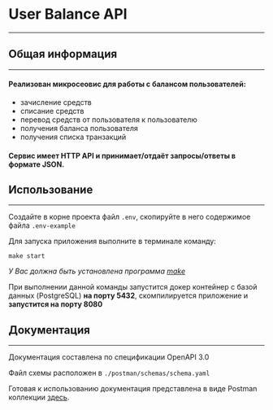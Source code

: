 # User Balance API
___

## Общая информация
___
#### Реализован микросеовис для работы с балансом пользователей:
- зачисление средств
- списание средств
- перевод средств от пользователя к пользователю
- получения баланса пользователя
- получения списка транзакций

#### Сервис имеет HTTP API и принимает/отдаёт запросы/ответы в формате JSON.

## Использование
___
Создайте в корне проекта файл `.env`, скопируйте в него содержимое файла `.env-example`

Для запуска приложения выполните в терминале команду: 
```
make start
```

*У Вас должна быть установлена программа [make](https://www.gnu.org/software/make/)*

При выполнении данной команды запустится докер контейнер с базой данных (PostgreSQL) **на порту 5432**,
скомпилируется приложение и **запустится на порту 8080**

## Документация
___
Документация составлена по спецификации OpenAPI 3.0

Файл схемы расположен в `./postman/schemas/schema.yaml`

Готовая к использованию документация представлена в виде Postman коллекции  [здесь](https://documenter.getpostman.com/view/14767017/UVeDtnj2).

